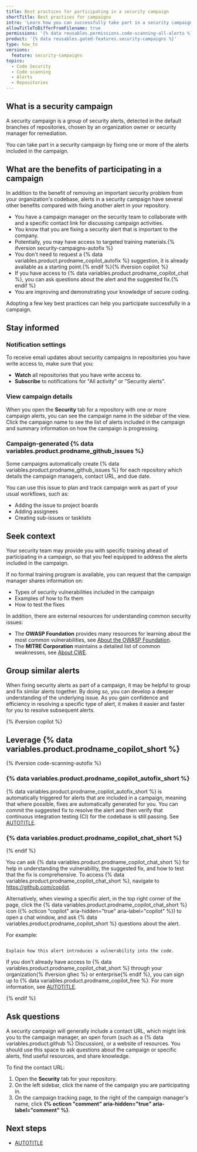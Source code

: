 ```yaml
---
title: Best practices for participating in a security campaign
shortTitle: Best practices for campaigns
intro: 'Learn how you can successfully take part in a security campaign and how it can benefit your career as well as your code.'
allowTitleToDifferFromFilename: true
permissions: '{% data reusables.permissions.code-scanning-all-alerts %}'
product: '{% data reusables.gated-features.security-campaigns %}'
type: how_to
versions:
  feature: security-campaigns
topics:
  - Code Security
  - Code scanning
  - Alerts
  - Repositories
---
```


## What is a security campaign

A security campaign is a group of security alerts, detected in the default branches of repositories, chosen by an organization owner or security manager for remediation.

You can take part in a security campaign by fixing one or more of the alerts included in the campaign.

## What are the benefits of participating in a campaign

In addition to the benefit of removing an important security problem from your organization's codebase, alerts in a security campaign have several other benefits compared with fixing another alert in your repository.

* You have a campaign manager on the security team to collaborate with and a specific contact link for discussing campaign activities.
* You know that you are fixing a security alert that is important to the company.
* Potentially, you may have access to targeted training materials.{% ifversion security-campaigns-autofix %}
* You don't need to request a {% data variables.product.prodname_copilot_autofix %} suggestion, it is already available as a starting point.{% endif %}{% ifversion copilot %}
* If you have access to {% data variables.product.prodname_copilot_chat %}, you can ask questions about the alert and the suggested fix.{% endif %}
* You are improving and demonstrating your knowledge of secure coding.

Adopting a few key best practices can help you participate successfully in a campaign.

## Stay informed

### Notification settings

To receive email updates about security campaigns in repositories you have write access to, make sure that you:

* **Watch** all repositories that you have write access to.
* **Subscribe** to notifications for "All activity" or "Security alerts".

### View campaign details

When you open the **Security** tab for a repository with one or more campaign alerts, you can see the campaign name in the sidebar of the view. Click the campaign name to see the list of alerts included in the campaign and summary information on how the campaign is progressing.

### Campaign-generated {% data variables.product.prodname_github_issues %}

Some campaigns automatically create {% data variables.product.prodname_github_issues %} for each repository which details the campaign managers, contact URL, and due date.

You can use this issue to plan and track campaign work as part of your usual workflows, such as:

* Adding the issue to project boards
* Adding assignees
* Creating sub-issues or tasklists

## Seek context

Your security team may provide you with specific training ahead of participating in a campaign, so that you feel equipped to address the alerts included in the campaign.

If no formal training program is available, you can request that the campaign manager shares information on:

* Types of security vulnerabilities included in the campaign
* Examples of how to fix them
* How to test the fixes

In addition, there are external resources for understanding common security issues:

* The **OWASP Foundation** provides many resources for learning about the most common vulnerabilities, see [About the OWASP Foundation](https://owasp.org/about/).
* The **MITRE Corporation** maintains a detailed list of common weaknesses, see [About CWE](https://cwe.mitre.org/about/index.html).

## Group similar alerts

When fixing security alerts as part of a campaign, it may be helpful to group and fix similar alerts together. By doing so, you can develop a deeper understanding of the underlying issue. As you gain confidence and efficiency in resolving a specific type of alert, it makes it easier and faster for you to resolve subsequent alerts.

{% ifversion copilot %}

## Leverage {% data variables.product.prodname_copilot_short %}

{% ifversion code-scanning-autofix %}

### {% data variables.product.prodname_copilot_autofix_short %}

{% data variables.product.prodname_copilot_autofix_short %} is automatically triggered for alerts that are included in a campaign, meaning that where possible, fixes are automatically generated for you. You can commit the suggested fix to resolve the alert and then verify that continuous integration testing (CI) for the codebase is still passing. See [AUTOTITLE](/code-security/code-scanning/managing-code-scanning-alerts/fixing-alerts-in-security-campaign).

### {% data variables.product.prodname_copilot_chat_short %}

{% endif %}

You can ask {% data variables.product.prodname_copilot_chat_short %} for help in understanding the vulnerability, the suggested fix, and how to test that the fix is comprehensive. To access {% data variables.product.prodname_copilot_chat_short %}, navigate to https://github.com/copilot.

Alternatively, when viewing a specific alert, in the top right corner of the page, click the {% data variables.product.prodname_copilot_chat_short %} icon ({% octicon "copilot" aria-hidden="true" aria-label="copilot" %}) to open a chat window, and ask {% data variables.product.prodname_copilot_short %} questions about the alert.

For example:

   ```text copy

   Explain how this alert introduces a vulnerability into the code.

   ```

If you don't already have access to {% data variables.product.prodname_copilot_chat_short %} through your organization{% ifversion ghec %} or enterprise{% endif %}, you can sign up to {% data variables.product.prodname_copilot_free %}. For more information, see [AUTOTITLE](/copilot/managing-copilot/managing-copilot-as-an-individual-subscriber/managing-copilot-free/accessing-github-copilot-free).

{% endif %}

## Ask questions

A security campaign will generally include a contact URL, which might link you to the campaign manager, an open forum (such as a {% data variables.product.github %} Discussion), or a website of resources. You should use this space to ask questions about the campaign or specific alerts, find useful resources, and share knowledge.

To find the contact URL:

1. Open the **Security** tab for your repository.
1. On the left sidebar, click the name of the campaign you are participating in.
1. On the campaign tracking page, to the right of the campaign manager's name, click **{% octicon "comment" aria-hidden="true" aria-label="comment" %}**.

## Next steps

* [AUTOTITLE](/code-security/code-scanning/managing-code-scanning-alerts/fixing-alerts-in-security-campaign)

